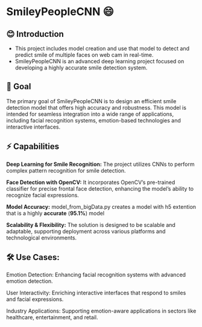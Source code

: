 # SmileyPeopleCNN :smile:

## 😊 Introduction
- This project includes model creation and use that model to detect and predict smile of multiple faces on web cam in real-time.
- SmileyPeopleCNN is an advanced deep learning project focused on developing a highly accurate smile detection system.

## 🎯 Goal
The primary goal of SmileyPeopleCNN is to design an efficient smile detection model that offers high accuracy and robustness. This model is intended for seamless integration into a wide range of applications, including facial recognition systems, emotion-based technologies and interactive interfaces.

## ⚡ Capabilities

**Deep Learning for Smile Recognition:** The project utilizes CNNs to perform complex pattern recognition for smile detection.

**Face Detection with OpenCV:** It incorporates OpenCV’s pre-trained classifier for precise frontal face detection, enhancing the model’s ability to recognize facial expressions.

**Model Accuracy:** model_from_bigData.py creates a model with h5 extention that is a highly **accurate** (**95.1%**) model

**Scalability & Flexibility:** The solution is designed to be scalable and adaptable, supporting deployment across various platforms and technological environments.

## 🛠 Use Cases:

Emotion Detection: Enhancing facial recognition systems with advanced emotion detection.

User Interactivity: Enriching interactive interfaces that respond to smiles and facial expressions.

Industry Applications: Supporting emotion-aware applications in sectors like healthcare, entertainment, and retail.
